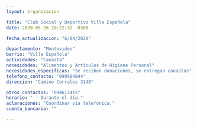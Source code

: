 ```yaml
---
layout: organizacion

title: "Club Social y Deportivo Villa Española"
date: 2020-05-26 20:22:32 -0300

fecha_actualizacion: "6/04/2020"

departamento: "Montevideo"
barrio: "Villa Española"
actividades: "Canasta"
necesidades: "Alimentos y Artículos de Higiene Personal"
necesidades_especificas: "Se reciben donaciones, se entregan canastas"
telefono_contacto: "099584844"
direccion: "Camino Corrales 3148"

otros_contactos: "094612415"
horario: " - Durante el día."
aclaraciones: "Coordinar vía telefónica."
cuenta_bancaria: ""

---
```

